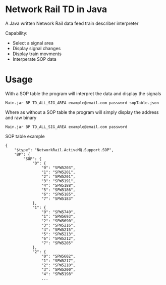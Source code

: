 # Network Rail TD in Java
A Java written Network Rail data feed train describer interpreter

Capability:
- Select a signal area
- Display signal changes
- Display train movments
- Interperate SOP data

# Usage
With a SOP table the program will interpret the data and display the signals
```
Main.jar BP TD_ALL_SIG_AREA example@email.com password sopTable.json
```
Where as without a SOP table the program will simply display the address and raw binary
```
Main.jar BP TD_ALL_SIG_AREA example@email.com password
```

SOP table example
```
{
    "$type": "NetworkRail.ActiveMQ.Support.SOP",
    "BP": {
        "SOP": {
            "0": {
                "0": "SPW5203",
                "1": "SPW5201",
                "2": "SPW5201",
                "3": "SPW5191",
                "4": "SPW5188",
                "5": "SPW5186",
                "6": "SPW5185",
                "7": "SPW5183"
            },
            "1": {
                "0": "SPW5740",
                "1": "SPW5693",
                "2": "SPW5690",
                "3": "SPW5216",
                "4": "SPW5215",
                "5": "SPW5213",
                "6": "SPW5212",
                "7": "SPW5205"
            },
            "2": {
                "0": "SPW5602",
                "1": "SPW5217",
                "2": "SPW5210",
                "3": "SPW5200",
                "4": "SPW5198"
                ...
```
